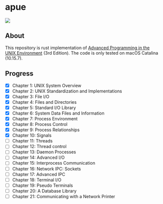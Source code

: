 # apue
[![](http://img.shields.io/badge/license-MIT-blue.svg)](./LICENSE)

## About
This repository is rust implementation of [Advanced Programming in the UNIX Environment](https://en.wikipedia.org/wiki/Advanced_Programming_in_the_Unix_Environment) (3rd Edition). The code is only tested on macOS Catalina (10.15.7).

## Progress
- [x] Chapter 1: UNIX System Overview
- [x] Chapter 2: UNIX Standardization and Implementations
- [x] Chapter 3: File I/O
- [x] Chapter 4: Files and Directories
- [x] Chapter 5: Standard I/O Library
- [x] Chapter 6: System Data Files and Information
- [x] Chapter 7: Process Environment
- [x] Chapter 8: Process Control
- [x] Chapter 9: Process Relationships
- [x] Chapter 10: Signals
- [ ] Chapter 11: Threads
- [ ] Chapter 12: Thread control
- [ ] Chapter 13: Daemon Processes
- [ ] Chapter 14: Advanced I/O
- [ ] Chapter 15: Interprocess Communication
- [ ] Chapter 16: Network IPC: Sockets
- [ ] Chapter 17: Advanced IPC
- [ ] Chapter 18: Terminal I/O
- [ ] Chapter 19: Pseudo Terminals
- [ ] Chapter 20: A Database Library
- [ ] Chapter 21: Communicating with a Network Printer
